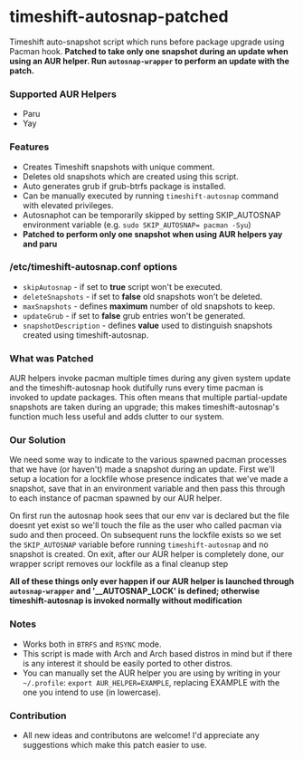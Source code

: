 # timeshift-autosnap-patched
Timeshift auto-snapshot script which runs before package upgrade using Pacman hook. **Patched to take only one snapshot during
an update when using an AUR helper. Run `autosnap-wrapper` to perform an update with the patch.**

### Supported AUR Helpers
*  Paru
*  Yay

### Features
*  Creates Timeshift snapshots with unique comment.
*  Deletes old snapshots which are created using this script.
*  Auto generates grub if grub-btrfs package is installed.
*  Can be manually executed by running `timeshift-autosnap` command with elevated privileges.
*  Autosnaphot can be temporarily skipped by setting SKIP_AUTOSNAP environment variable (e.g. `sudo SKIP_AUTOSNAP= pacman -Syu`)
*  **Patched to perform only one snapshot when using AUR helpers yay and paru**

### /etc/timeshift-autosnap.conf options
*  `skipAutosnap` - if set to **true** script won't be executed.
*  `deleteSnapshots` - if set to **false** old snapshots won't be deleted.
*  `maxSnapshots` - defines **maximum** number of old snapshots to keep.
*  `updateGrub` - if set to **false** grub entries won't be generated.
*  `snapshotDescription` - defines **value** used to distinguish snapshots created using timeshift-autosnap.

### What was Patched

AUR helpers invoke pacman multiple times during any given system update and the timeshift-autosnap hook dutifully
runs every time pacman is invoked to update packages. This often means that multiple partial-update snapshots are
taken during an upgrade; this makes timeshift-autosnap's function much less useful and adds clutter to our system.

### Our Solution

We need some way to indicate to the various spawned pacman processes that we have (or haven't) made a snapshot during
an update. First we'll setup a location for a lockfile whose presence indicates that we've made a snapshot, save that
in an environment variable and then pass this through to each instance of pacman spawned by our AUR helper.

On first run the autosnap hook sees that our env var is declared but the file doesnt yet exist so we'll touch
the file as the user who called pacman via sudo and then proceed. On subsequent runs the lockfile exists so we
set the `SKIP_AUTOSNAP` variable before running `timeshift-autosnap` and no snapshot is created. On exit, after
our AUR helper is completely done, our wrapper script removes our lockfile as a final cleanup step

**All of these things only ever happen if our AUR helper is launched through `autosnap-wrapper` and '__AUTOSNAP_LOCK'
is defined; otherwise timeshift-autosnap is invoked normally without modification**

### Notes
*  Works both in `BTRFS` and `RSYNC` mode.
*  This script is made with Arch and Arch based distros in mind but if there is any interest it should be easily ported to other distros.
*  You can manually set the AUR helper you are using by writing in your `~/.profile`: `export AUR_HELPER=EXAMPLE`, replacing EXAMPLE with
the one you intend to use (in lowercase).

### Contribution
*  All new ideas and contributons are welcome! I'd appreciate any suggestions which make this patch easier to use.
